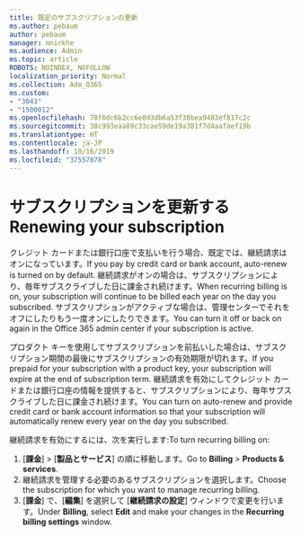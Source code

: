 ```yaml
---
title: 既定のサブスクリプションの更新
ms.author: pebaum
author: pebaum
manager: mnirkhe
ms.audience: Admin
ms.topic: article
ROBOTS: NOINDEX, NOFOLLOW
localization_priority: Normal
ms.collection: Adm_O365
ms.custom:
- "3043"
- "1500012"
ms.openlocfilehash: 78f6dc6b2cc6e8d3db6a53f38bea9483ef817c2c
ms.sourcegitcommit: 38c993eaa89c33cae59de19a381f7d4aafaef19b
ms.translationtype: HT
ms.contentlocale: ja-JP
ms.lasthandoff: 10/16/2019
ms.locfileid: "37557078"
---
```

# <a name="renewing-your-subscription"></a><span data-ttu-id="5fce3-102">サブスクリプションを更新する</span><span class="sxs-lookup"><span data-stu-id="5fce3-102">Renewing your subscription</span></span>

<span data-ttu-id="5fce3-103">クレジット カードまたは銀行口座で支払いを行う場合、既定では、継続請求はオンになっています。</span><span class="sxs-lookup"><span data-stu-id="5fce3-103">If you pay by credit card or bank account, auto-renew is turned on by default.</span></span> <span data-ttu-id="5fce3-104">継続請求がオンの場合は、サブスクリプションにより、毎年サブスクライブした日に課金され続けます。</span><span class="sxs-lookup"><span data-stu-id="5fce3-104">When recurring billing is on, your subscription will continue to be billed each year on the day you subscribed.</span></span> <span data-ttu-id="5fce3-105">サブスクリプションがアクティブな場合は、管理センターでそれをオフにしたりもう一度オンにしたりできます。</span><span class="sxs-lookup"><span data-stu-id="5fce3-105">You can turn it off or back on again in the Office 365 admin center if your subscription is active.</span></span>

<span data-ttu-id="5fce3-106">プロダクト キーを使用してサブスクリプションを前払いした場合は、サブスクリプション期間の最後にサブスクリプションの有効期限が切れます。</span><span class="sxs-lookup"><span data-stu-id="5fce3-106">If you prepaid for your subscription with a product key, your subscription will expire at the end of subscription term.</span></span> <span data-ttu-id="5fce3-107">継続請求を有効にしてクレジット カードまたは銀行口座の情報を提供すると、サブスクリプションにより、毎年サブスクライブした日に課金され続けます。</span><span class="sxs-lookup"><span data-stu-id="5fce3-107">You can turn on auto-renew and provide credit card or bank account information so that your subscription will automatically renew every year on the day you subscribed.</span></span>

<span data-ttu-id="5fce3-108">継続請求を有効にするには、次を実行します:</span><span class="sxs-lookup"><span data-stu-id="5fce3-108">To turn recurring billing on:</span></span> 

1. <span data-ttu-id="5fce3-109">[**課金**] > [**製品とサービス**] の順に移動します。</span><span class="sxs-lookup"><span data-stu-id="5fce3-109">Go to **Billing** > **Products & services**.</span></span>
2. <span data-ttu-id="5fce3-110">継続請求を管理する必要のあるサブスクリプションを選択します。</span><span class="sxs-lookup"><span data-stu-id="5fce3-110">Choose the subscription for which you want to manage recurring billing.</span></span>
3. <span data-ttu-id="5fce3-111">[**課金**] で、[**編集**] を選択して [**継続請求の設定**] ウィンドウで変更を行います。</span><span class="sxs-lookup"><span data-stu-id="5fce3-111">Under **Billing**, select **Edit** and make your changes in the **Recurring billing settings** window.</span></span> 